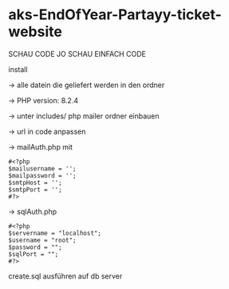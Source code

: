 # aks-EndOfYear-Partayy-ticket-website
SCHAU CODE JO SCHAU EINFACH CODE 

install


-> alle datein die geliefert werden in den ordner 

-> PHP version: 8.2.4 

-> unter includes/ php mailer ordner einbauen

-> url in code anpassen

-> mailAuth.php mit 
```
#<?php
$mailusername = '';
$mailpassword = '';
$smtpHost = '';
$smtpPort = '';
#?>
```

-> sqlAuth.php
```
#<?php
$servername = "localhost";
$username = "root";
$password = "";
$sqlPort = "";
#?>
```

create.sql ausführen auf db server 
